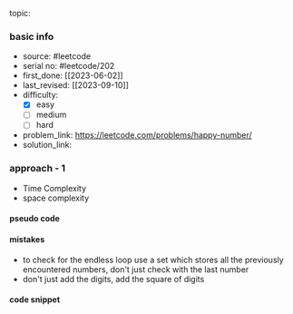 topic:

### basic info
- source: #leetcode 
- serial no: #leetcode/202
- first_done: [[2023-06-02]]
- last_revised: [[2023-09-10]]
- difficulty:
	- [x] easy
	- [ ] medium
	- [ ] hard
- problem_link: https://leetcode.com/problems/happy-number/
- solution_link:

### approach - 1
- Time Complexity
- space complexity

#### pseudo code

#### mistakes
- to check for the endless loop use a set which stores all the previously encountered numbers, don't just check with the last number
- don't just add the digits, add the square of digits
#### code snippet
```python

```
